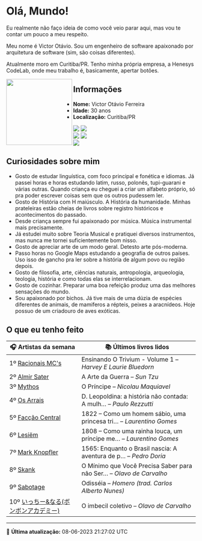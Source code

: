 # Olá, Mundo!

Eu realmente não faço ideia de como você veio parar aqui, mas vou te contar um pouco a meu respeito.

Meu nome é Victor Otávio. Sou um engenheiro de software apaixonado por arquitetura de software (sim, são coisas diferentes).

Atualmente moro em Curitiba/PR. Tenho minha própria empresa, a Henesys CodeLab, onde meu trabalho é, basicamente, apertar botões.

<img align="left" src="https://github.com/vctrtvfrrr/vctrtvfrrr/raw/master/octocat.png" alt="" width="175" />

## Informações

- **Nome:** Victor Otávio Ferreira
- **Idade:** 30 anos
- **Localização:** Curitiba/PR

[![](https://img.shields.io/badge/LinkedIn-victorotavio-blue)](https://www.linkedin.com/in/victorotavio/) [![](https://img.shields.io/badge/Twitter-@vctrtvfrrr-blue)](https://twitter.com/vctrtvfrrr)  
[![](https://img.shields.io/badge/GitHub-vctrtvfrrr-24292e)](https://github.com/vctrtvfrrr) [![](https://img.shields.io/badge/GitLab-vctrtvfrrr-ec5d16)](https://gitlab.com/vctrtvfrrr)  
[![](https://img.shields.io/badge/Email-victor@otavioferreira.com.br-red)](mailto:victor@otavioferreira.com.br)  

## Curiosidades sobre mim

-   Gosto de estudar linguística, com foco principal e fonética e idiomas. Já passei horas e horas estudando latim, russo, polonês, tupi-guarani e várias outras. Quando criança eu cheguei a criar um alfabeto próprio, só pra poder escrever coisas sem que os outros pudessem ler.
-   Gosto de História com H maiúsculo. A História da humanidade. Minhas prateleiras estão cheias de livros sobre registro históricos e acontecimentos do passado.
-   Desde criança sempre fui apaixonado por música. Música instrumental mais precisamente.
-   Já estudei muito sobre Teoria Musical e pratiquei diversos instrumentos, mas nunca me tornei suficientemente bom nisso.
-   Gosto de apreciar arte de um modo geral. Detesto arte pós-moderna.
-   Passo horas no Google Maps estudando a geografia de outros países. Uso isso de gancho pra ler sobre a história de algum povo ou região depois.
-   Gosto de filosofia, arte, ciências naturais, antropologia, arqueologia, teologia, história e como todas elas se interrelacionam.
-   Gosto de cozinhar. Preparar uma boa refeição produz uma das melhores sensações do mundo.
-   Sou apaixonado por bichos. Já tive mais de uma dúzia de espécies diferentes de animais, de mamiferos a répteis, peixes a aracnídeos. Hoje possuo de um criadouro de aves exóticas.


## O que eu tenho feito

|                                                                                             🎧 Artistas da semana                                                                                             |                      📚 Últimos livros lidos                      |
|---------------------------------------------------------------------------------------------------------------------------------------------------------------------------------------------------------------|-------------------------------------------------------------------|
| 1º [Racionais MC's](https://www.last.fm/music/Racionais+MC%27s)                                                                                                                                               | Ensinando O Trivium - Volume 1	–	_Harvey E Laurie Bluedorn_         |
| 2º [Almir Sater](https://www.last.fm/music/Almir+Sater)                                                                                                                                                       | A Arte da Guerra	–	_Sun Tzu_                                        |
| 3º [Mythos](https://www.last.fm/music/Mythos)                                                                                                                                                                 | O Príncipe	–	_Nicolau Maquiavel_                                    |
| 4º [Os Arrais](https://www.last.fm/music/Os+Arrais)                                                                                                                                                           | D. Leopoldina: a história não contada: A mulh…	–	_Paulo Rezzutti_   |
| 5º [Facção Central](https://www.last.fm/music/Fac%C3%A7%C3%A3o+Central)                                                                                                                                       | 1822 – Como um homem sábio, uma princesa tri…	–	_Laurentino Gomes_  |
| 6º [Lesiëm](https://www.last.fm/music/Lesi%C3%ABm)                                                                                                                                                            | 1808 – Como uma rainha louca, um príncipe me…	–	_Laurentino Gomes_  |
| 7º [Mark Knopfler](https://www.last.fm/music/Mark+Knopfler)                                                                                                                                                   | 1565: Enquanto o Brasil nascia: A aventura de p…	–	_Pedro Doria_    |
| 8º [Skank](https://www.last.fm/music/Skank)                                                                                                                                                                   | O Mínimo que Você Precisa Saber para não Ser…	–	_Olavo de Carvalho_ |
| 9º [Sabotage](https://www.last.fm/music/Sabotage)                                                                                                                                                             | Odisséia	–	_Homero (trad. Carlos Alberto Nunes)_                    |
| 10º [いっちー&なる(ボンボンアカデミー)](https://www.last.fm/music/%E3%81%84%E3%81%A3%E3%81%A1%E3%83%BC&%E3%81%AA%E3%82%8B(%E3%83%9C%E3%83%B3%E3%83%9C%E3%83%B3%E3%82%A2%E3%82%AB%E3%83%87%E3%83%9F%E3%83%BC)) | O imbecil coletivo	–	_Olavo de Carvalho_                            |


---

🚀 **Última atualização:** 08-06-2023 21:27:02 UTC